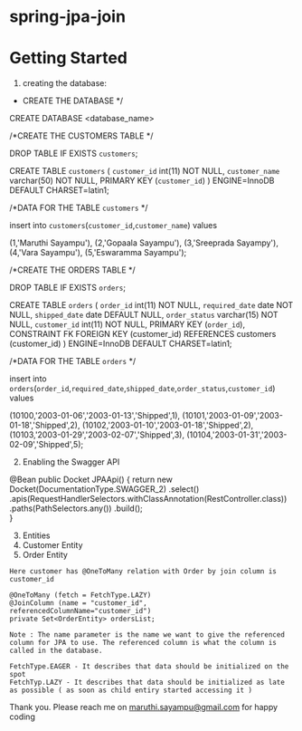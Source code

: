 # spring-jpa-join

# Getting Started


1) creating the database:

* CREATE THE DATABASE */

CREATE DATABASE <database_name>

/*CREATE THE CUSTOMERS TABLE */

DROP TABLE IF EXISTS `customers`;

CREATE TABLE `customers` (
  `customer_id` int(11) NOT NULL,
  `customer_name` varchar(50) NOT NULL,
  PRIMARY KEY (`customer_id`)
) ENGINE=InnoDB DEFAULT CHARSET=latin1;

/*DATA FOR THE TABLE `customers` */

insert  into `customers`(`customer_id`,`customer_name`) values 

(1,'Maruthi Sayampu'),
(2,'Gopaala Sayampu'),
(3,'Sreeprada Sayampy'),
(4,'Vara Sayampu'),
(5,'Eswaramma Sayampu');

/*CREATE THE ORDERS TABLE */

DROP TABLE IF EXISTS `orders`;

CREATE TABLE `orders` (
  `order_id` int(11) NOT NULL,
  `required_date` date NOT NULL,
  `shipped_date` date DEFAULT NULL,
  `order_status` varchar(15) NOT NULL,
  `customer_id` int(11) NOT NULL,
  PRIMARY KEY (`order_id`),
  CONSTRAINT FK FOREIGN KEY (customer_id)
  REFERENCES customers (customer_id)
) ENGINE=InnoDB DEFAULT CHARSET=latin1;


/*DATA FOR THE TABLE `orders` */

insert  into `orders`(`order_id`,`required_date`,`shipped_date`,`order_status`,`customer_id`) values 

(10100,'2003-01-06','2003-01-13','Shipped',1),
(10101,'2003-01-09','2003-01-18','Shipped',2),
(10102,'2003-01-10','2003-01-18','Shipped',2),
(10103,'2003-01-29','2003-02-07','Shipped',3),
(10104,'2003-01-31','2003-02-09','Shipped',5);

2) Enabling the Swagger API 

@Bean
	public Docket JPAApi() {
	    return new Docket(DocumentationType.SWAGGER_2)
	            .select()
	            .apis(RequestHandlerSelectors.withClassAnnotation(RestController.class))
	            .paths(PathSelectors.any())
	            .build();            
	} 

3) Entities
  1) Customer Entity
  2) Order Entity 
  
    Here customer has @OneToMany relation with Order by join column is  customer_id 
    
    @OneToMany (fetch = FetchType.LAZY)
	@JoinColumn (name = "customer_id",  referencedColumnName="customer_id")
	private Set<OrderEntity> ordersList;
	
	Note : The name parameter is the name we want to give the referenced column for JPA to use. The referenced column is what the column is called in the database.
	
	FetchType.EAGER - It describes that data should be initialized on the spot
	FetchTyp.LAZY - It describes that data should be initialized as late as possible ( as soon as child entiry started accessing it )
    
  Thank you. Please reach me on maruthi.sayampu@gmail.com for happy coding
  
